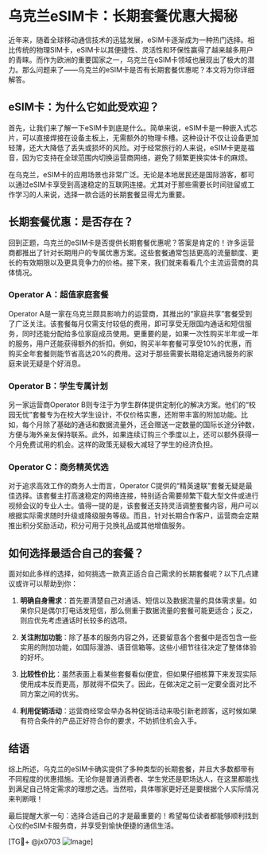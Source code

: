 # 乌克兰eSIM卡：长期套餐优惠大揭秘

近年来，随着全球移动通信技术的迅猛发展，eSIM卡逐渐成为一种热门选择。相比传统的物理SIM卡，eSIM卡以其便捷性、灵活性和环保性赢得了越来越多用户的青睐。而作为欧洲的重要国家之一，乌克兰在eSIM卡领域也展现出了极大的潜力。那么问题来了——乌克兰的eSIM卡是否有长期套餐优惠呢？本文将为你详细解答。

## eSIM卡：为什么它如此受欢迎？

首先，让我们来了解一下eSIM卡到底是什么。简单来说，eSIM卡是一种嵌入式芯片，可以直接焊接在设备主板上，无需额外的物理卡槽。这种设计不仅让设备更加轻薄，还大大降低了丢失或损坏的风险。对于经常旅行的人来说，eSIM卡更是福音，因为它支持在全球范围内切换运营商网络，避免了频繁更换实体卡的麻烦。

在乌克兰，eSIM卡的应用场景也非常广泛。无论是本地居民还是国际游客，都可以通过eSIM卡享受到高速稳定的互联网连接。尤其对于那些需要长时间驻留或工作学习的人来说，选择一款合适的长期套餐显得尤为重要。

## 长期套餐优惠：是否存在？

回到正题，乌克兰的eSIM卡是否提供长期套餐优惠呢？答案是肯定的！许多运营商都推出了针对长期用户的专属优惠方案。这些套餐通常包括更高的流量额度、更长的有效期限以及更具竞争力的价格。接下来，我们就来看看几个主流运营商的具体情况。

### Operator A：超值家庭套餐

Operator A是一家在乌克兰颇具影响力的运营商，其推出的“家庭共享”套餐受到了广泛关注。该套餐每月仅需支付较低的费用，即可享受无限国内通话和短信服务，同时还能分配给多位家庭成员使用。更重要的是，如果一次性购买半年或一年的服务，用户还能获得额外的折扣。例如，购买半年套餐可享受10%的优惠，而购买全年套餐则能节省高达20%的费用。这对于那些需要长期稳定通讯服务的家庭来说无疑是个好消息。

### Operator B：学生专属计划

另一家运营商Operator B则专注于为学生群体提供定制化的解决方案。他们的“校园无忧”套餐专为在校大学生设计，不仅价格实惠，还附带丰富的附加功能。比如，每个月除了基础的通话和数据流量外，还会赠送一定数量的国际长途分钟数，方便与海外亲友保持联系。此外，如果连续订购三个季度以上，还可以额外获得一个月免费试用的机会。这样的政策无疑极大减轻了学生的经济负担。

### Operator C：商务精英优选

对于追求高效工作的商务人士而言，Operator C提供的“精英速联”套餐无疑是最佳选择。该套餐主打高速稳定的网络连接，特别适合需要频繁下载大型文件或进行视频会议的专业人士。值得一提的是，该套餐还支持灵活调整套餐内容，用户可以根据实际需求随时升级或降级服务等级。而且，针对长期合作客户，运营商会定期推出积分奖励活动，积分可用于兑换礼品或其他增值服务。

## 如何选择最适合自己的套餐？

面对如此多样的选择，如何挑选一款真正适合自己需求的长期套餐呢？以下几点建议或许可以帮助到你：

1. **明确自身需求**：首先要清楚自己对通话、短信以及数据流量的具体需求量。如果你只是偶尔打电话发短信，那么侧重于数据流量的套餐可能更适合；反之，则应优先考虑通话时长较多的选项。

2. **关注附加功能**：除了基本的服务内容之外，还要留意各个套餐中是否包含一些实用的附加功能，如国际漫游、语音信箱等。这些小细节往往决定了整体体验的好坏。

3. **比较性价比**：虽然表面上看某些套餐看似便宜，但如果仔细核算下来发现实际使用成本反而更高，那就得不偿失了。因此，在做决定之前一定要全面对比不同方案之间的优劣。

4. **利用促销活动**：运营商经常会举办各种促销活动来吸引新老顾客，这时候如果有符合条件的产品正好符合你的要求，不妨抓住机会入手。

## 结语

综上所述，乌克兰的eSIM卡确实提供了多种类型的长期套餐，并且大多数都带有不同程度的优惠措施。无论你是普通消费者、学生党还是职场达人，在这里都能找到满足自己特定需求的理想之选。当然啦，具体哪家更好还是要根据个人实际情况来判断哦！

最后提醒大家一句：选择合适自己的才是最重要的！希望每位读者都能够顺利找到心仪的eSIM卡服务商，并享受到愉快便捷的通信生活。

[TG💪+ @jx0703 ![Image](https://github.com/user-attachments/assets/dbca1d08-cadb-493c-b0ec-ad6f7a83f270)]